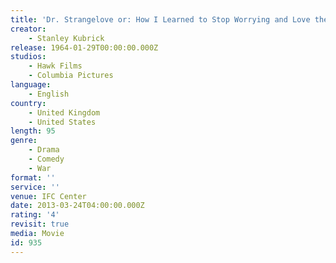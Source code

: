 ```yaml
---
title: 'Dr. Strangelove or: How I Learned to Stop Worrying and Love the Bomb'
creator:
    - Stanley Kubrick
release: 1964-01-29T00:00:00.000Z
studios:
    - Hawk Films
    - Columbia Pictures
language:
    - English
country:
    - United Kingdom
    - United States
length: 95
genre:
    - Drama
    - Comedy
    - War
format: ''
service: ''
venue: IFC Center
date: 2013-03-24T04:00:00.000Z
rating: '4'
revisit: true
media: Movie
id: 935
---
```



